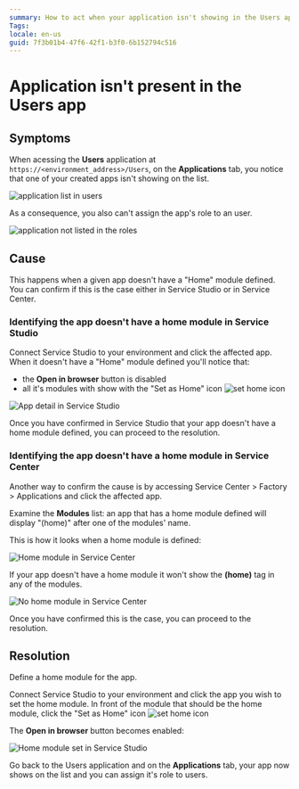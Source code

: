 ```yaml
---
summary: How to act when your application isn't showing in the Users app.
Tags:
locale: en-us
guid: 7f3b01b4-47f6-42f1-b3f0-6b152794c516
---
```


# Application isn't present in the Users app

## Symptoms

When acessing the **Users** application at `https://<environment_address>/Users`, on the **Applications** tab, you notice that one of your created apps isn't showing on the list.

![application list in users](images/app-not-in-users.png?width=400)


As a consequence, you also can't assign the app's role to an user.

![application not listed in the roles](images/app-not-in-users-role.png?width=400)


## Cause

This happens when a given app doesn't have a "Home" module defined. You can confirm if this is the case either in Service Studio or in Service Center.

### Identifying the app doesn't have a home module in Service Studio

Connect Service Studio to your environment and click the affected app.
When it doesn't have a "Home" module defined you'll notice that:

* the **Open in browser** button is disabled
* all it's modules with show with the "Set as Home" icon ![set home icon](images/app-not-in-users-set-home-ss.png)


![App detail in Service Studio](images/app-not-in-users-ss.png?width=400)

Once you have confirmed in Service Studio that your app doesn't have a home module defined, you can proceed to the resolution.


### Identifying the app doesn't have a home module in Service Center

Another way to confirm the cause is by accessing Service Center > Factory > Applications and click the affected app.

Examine the **Modules** list: an app that has a home module defined will display "(home)" after one of the modules' name.

This is how it looks when a home module is defined:

![Home module in Service Center](images/app-not-in-users-home-sc.png?width=400)

If your app doesn't have a home module it won't show the **(home)** tag in any of the modules.

![No home module in Service Center](images/app-not-in-users-sc.png?width=400)

Once you have confirmed this is the case, you can proceed to the resolution.

## Resolution

Define a home module for the app. 

Connect Service Studio to your environment and click the app you wish to set the home module.
In front of the module that should be the home module, click the "Set as Home" icon ![set home icon](images/app-not-in-users-set-home-ss.png)

The **Open in browser** button becomes enabled:

![Home module set in Service Studio](images/app-not-in-users-home-ss.png?width=400)

Go back to the Users application and on the **Applications** tab, your app now shows on the list and you can assign it's role to users.
